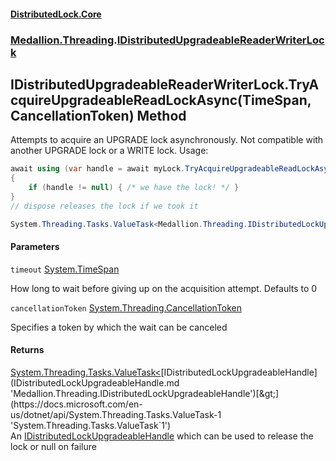 #### [DistributedLock.Core](README.md 'README')
### [Medallion.Threading](Medallion.Threading.md 'Medallion.Threading').[IDistributedUpgradeableReaderWriterLock](IDistributedUpgradeableReaderWriterLock.md 'Medallion.Threading.IDistributedUpgradeableReaderWriterLock')

## IDistributedUpgradeableReaderWriterLock.TryAcquireUpgradeableReadLockAsync(TimeSpan, CancellationToken) Method

Attempts to acquire an UPGRADE lock asynchronously. Not compatible with another UPGRADE lock or a WRITE lock. Usage:   
  
```csharp  
await using (var handle = await myLock.TryAcquireUpgradeableReadLockAsync(...))  
{  
    if (handle != null) { /* we have the lock! */ }  
}  
// dispose releases the lock if we took it  
```

```csharp
System.Threading.Tasks.ValueTask<Medallion.Threading.IDistributedLockUpgradeableHandle?> TryAcquireUpgradeableReadLockAsync(System.TimeSpan timeout=default(System.TimeSpan), System.Threading.CancellationToken cancellationToken=default(System.Threading.CancellationToken));
```
#### Parameters

<a name='Medallion.Threading.IDistributedUpgradeableReaderWriterLock.TryAcquireUpgradeableReadLockAsync(System.TimeSpan,System.Threading.CancellationToken).timeout'></a>

`timeout` [System.TimeSpan](https://docs.microsoft.com/en-us/dotnet/api/System.TimeSpan 'System.TimeSpan')

How long to wait before giving up on the acquisition attempt. Defaults to 0

<a name='Medallion.Threading.IDistributedUpgradeableReaderWriterLock.TryAcquireUpgradeableReadLockAsync(System.TimeSpan,System.Threading.CancellationToken).cancellationToken'></a>

`cancellationToken` [System.Threading.CancellationToken](https://docs.microsoft.com/en-us/dotnet/api/System.Threading.CancellationToken 'System.Threading.CancellationToken')

Specifies a token by which the wait can be canceled

#### Returns
[System.Threading.Tasks.ValueTask&lt;](https://docs.microsoft.com/en-us/dotnet/api/System.Threading.Tasks.ValueTask-1 'System.Threading.Tasks.ValueTask`1')[IDistributedLockUpgradeableHandle](IDistributedLockUpgradeableHandle.md 'Medallion.Threading.IDistributedLockUpgradeableHandle')[&gt;](https://docs.microsoft.com/en-us/dotnet/api/System.Threading.Tasks.ValueTask-1 'System.Threading.Tasks.ValueTask`1')  
An [IDistributedLockUpgradeableHandle](IDistributedLockUpgradeableHandle.md 'Medallion.Threading.IDistributedLockUpgradeableHandle') which can be used to release the lock or null on failure